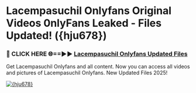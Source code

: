 # Lacempasuchil Onlyfans Original Videos 0nlyFans Leaked - Files Updated! ({hju678})

<h3>🔴 CLICK HERE 🌐==►► <a href="https://tinyurl.com/ms9xzufz" rel="nofollow">Lacempasuchil Onlyfans Updated Files</a></h3>

Get Lacempasuchil Onlyfans and all content. Now you can access all videos and pictures of Lacempasuchil Onlyfans. New Updated Files 2025!

[![{hju678}](https://i.imgur.com/PQ7UWWw.gif)](https://tinyurl.com/ms9xzufz)